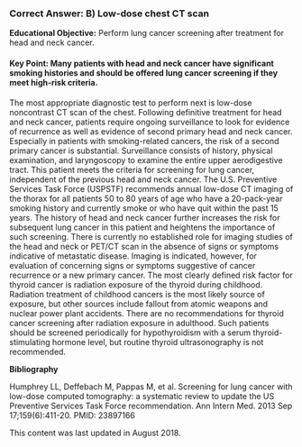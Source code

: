 
### Correct Answer: B) Low-dose chest CT scan 

**Educational Objective:** Perform lung cancer screening after treatment for head and neck cancer.

#### **Key Point:** Many patients with head and neck cancer have significant smoking histories and should be offered lung cancer screening if they meet high-risk criteria.

The most appropriate diagnostic test to perform next is low-dose noncontrast CT scan of the chest. Following definitive treatment for head and neck cancer, patients require ongoing surveillance to look for evidence of recurrence as well as evidence of second primary head and neck cancer. Especially in patients with smoking-related cancers, the risk of a second primary cancer is substantial. Surveillance consists of history, physical examination, and laryngoscopy to examine the entire upper aerodigestive tract.
This patient meets the criteria for screening for lung cancer, independent of the previous head and neck cancer. The U.S. Preventive Services Task Force (USPSTF) recommends annual low-dose CT imaging of the thorax for all patients 50 to 80 years of age who have a 20-pack-year smoking history and currently smoke or who have quit within the past 15 years. The history of head and neck cancer further increases the risk for subsequent lung cancer in this patient and heightens the importance of such screening.
There is currently no established role for imaging studies of the head and neck or PET/CT scan in the absence of signs or symptoms indicative of metastatic disease. Imaging is indicated, however, for evaluation of concerning signs or symptoms suggestive of cancer recurrence or a new primary cancer.
The most clearly defined risk factor for thyroid cancer is radiation exposure of the thyroid during childhood. Radiation treatment of childhood cancers is the most likely source of exposure, but other sources include fallout from atomic weapons and nuclear power plant accidents. There are no recommendations for thyroid cancer screening after radiation exposure in adulthood. Such patients should be screened periodically for hypothyroidism with a serum thyroid-stimulating hormone level, but routine thyroid ultrasonography is not recommended.

**Bibliography**

Humphrey LL, Deffebach M, Pappas M, et al. Screening for lung cancer with low-dose computed tomography: a systematic review to update the US Preventive Services Task Force recommendation. Ann Intern Med. 2013 Sep 17;159(6):411-20. PMID: 23897166

This content was last updated in August 2018.